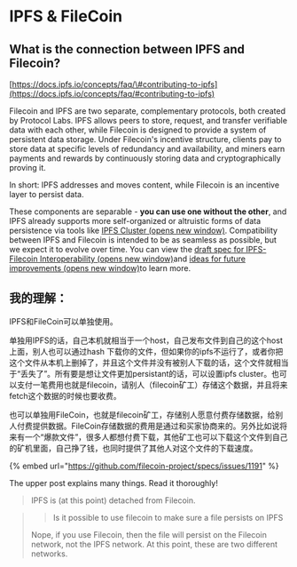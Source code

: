 # IPFS & FileCoin

## What is the connection between IPFS and Filecoin?

[https://docs.ipfs.io/concepts/faq/\#contributing-to-ipfs](https://docs.ipfs.io/concepts/faq/#contributing-to-ipfs)

Filecoin and IPFS are two separate, complementary protocols, both created by Protocol Labs. IPFS allows peers to store, request, and transfer verifiable data with each other, while Filecoin is designed to provide a system of persistent data storage. Under Filecoin's incentive structure, clients pay to store data at specific levels of redundancy and availability, and miners earn payments and rewards by continuously storing data and cryptographically proving it.

In short: IPFS addresses and moves content, while Filecoin is an incentive layer to persist data.

These components are separable - **you can use one without the other**, and IPFS already supports more self-organized or altruistic forms of data persistence via tools like [IPFS Cluster \(opens new window\)](https://cluster.ipfs.io/). Compatibility between IPFS and Filecoin is intended to be as seamless as possible, but we expect it to evolve over time. You can view the [draft spec for IPFS-Filecoin Interoperability \(opens new window\)](https://github.com/filecoin-project/specs/issues/143)and [ideas for future improvements \(opens new window\)](https://github.com/filecoin-project/specs/issues/144)to learn more.



## 我的理解：

IPFS和FileCoin可以单独使用。

单独用IPFS的话，自己本机就相当于一个host，自己发布文件到自己的这个host上面，别人也可以通过hash 下载你的文件，但如果你的ipfs不运行了，或者你把这个文件从本机上删掉了，并且这个文件并没有被别人下载的话，这个文件就相当于“丢失了”。所有要是想让文件更加persistant的话，可以设置ipfs cluster。也可以支付一笔费用也就是filecoin，请别人（filecoin矿工）存储这个数据，并且将来fetch这个数据的时候也要收费。

也可以单独用FileCoin，也就是filecoin矿工，存储别人愿意付费存储数据，给别人付费提供数据。FileCoin存储数据的费用是通过和买家协商来的。另外比如说将来有一个“爆款文件”，很多人都想付费下载，其他矿工也可以下载这个文件到自己的矿机里面，自己挣了钱，也同时提供了其他人对这个文件的下载速度。

{% embed url="https://github.com/filecoin-project/specs/issues/1191" %}

The upper post explains many things. Read it thoroughly!

> IPFS is \(at this point\) detached from Filecoin.

> > Is it possible to use filecoin to make sure a file persists on IPFS
>
> Nope, if you use Filecoin, then the file will persist on the Filecoin network, not the IPFS network. At this point, these are two different networks.




